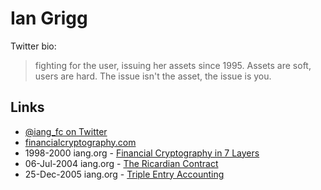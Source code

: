 
# Ian Grigg

Twitter bio:

> fighting for the user, issuing her assets since 1995. Assets are soft, users are hard. The issue isn't the asset, the issue is you.

## Links

* [@iang_fc on Twitter](https://twitter.com/iang_fc)
* [financialcryptography.com](http://financialcryptography.com/)
* 1998-2000 iang.org - [Financial Cryptography in 7 Layers](http://iang.org/papers/fc7.html)
* 06-Jul-2004 iang.org - [The Ricardian Contract](http://iang.org/papers/ricardian_contract.html)
* 25-Dec-2005 iang.org - [Triple Entry Accounting](http://iang.org/papers/triple_entry.html)
